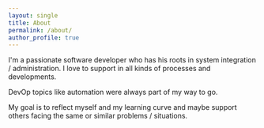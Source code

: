 ```yaml
---
layout: single
title: About
permalink: /about/
author_profile: true
---
```


I'm a passionate software developer who has his roots in system integration / administration. I love to support in all kinds of processes and developments.

DevOp topics like automation were always part of my way to go. 

My goal is to reflect myself and my learning curve and maybe support others facing the same or similar problems / situations.